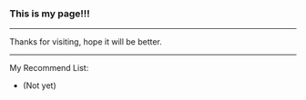 ### This is my page!!!

---

Thanks for visiting, hope it will be better.

---

My Recommend List:
* (Not yet)
